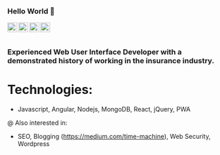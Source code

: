 ### Hello World 👋

<!--
**pradeepsrawat029/pradeepsrawat029** is a ✨ _special_ ✨ repository because its `README.md` (this file) appears on your GitHub profile.

Here are some ideas to get you started:

- 🔭 I’m currently working on ...
- 🌱 I’m currently learning ...
- 👯 I’m looking to collaborate on ...
- 🤔 I’m looking for help with ...
- 💬 Ask me about ...
- 📫 How to reach me: ...
- 😄 Pronouns: ...
- ⚡ Fun fact: ...
-->
<a href="https://linkedin.com/in/pradeepsrawat029">
  <img align="left" alt="Pradeep Singh Rawat - LinkedIn" width="22px" src="https://cdn.jsdelivr.net/npm/simple-icons@v3/icons/linkedin.svg"/>
</a>
<a href="https://instagram.com/pradeepsrawat029">
  <img align="left" alt="Pradeep Singh Rawat - Instagram" width="22px" src="https://cdn.jsdelivr.net/npm/simple-icons@v3/icons/instagram.svg"/>
</a>
<a href="https://twitter.com/pradeepsrawat029">
  <img align="left" alt="Pradeep Singh Rawat - Twitter" width="22px" src="https://cdn.jsdelivr.net/npm/simple-icons@v3/icons/twitter.svg"/>
</a>
<a href="https://facebook.com/pradeepsrawat029">
  <img align="left" alt="Pradeep Singh Rawat - Facebook" width="22px" src="https://cdn.jsdelivr.net/npm/simple-icons@v3/icons/facebook.svg"/>
</a>
<br />
<br />

### Experienced Web User Interface Developer with a demonstrated history of working in the insurance industry.

# Technologies:
- Javascript, Angular, Nodejs, MongoDB, React, jQuery, PWA

@ Also interested in:
- SEO, Blogging (https://medium.com/time-machine), Web Security, Wordpress
